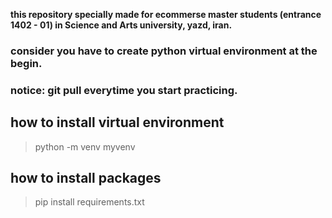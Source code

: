 **this repository specially made for ecommerse master students (entrance 1402 - 01) in Science and Arts university, yazd, iran.** 


### consider you have to create python virtual environment at the begin.

### notice: git pull everytime you start practicing.

## how to install virtual environment

> python -m venv myvenv

## how to install packages

> pip install requirements.txt
